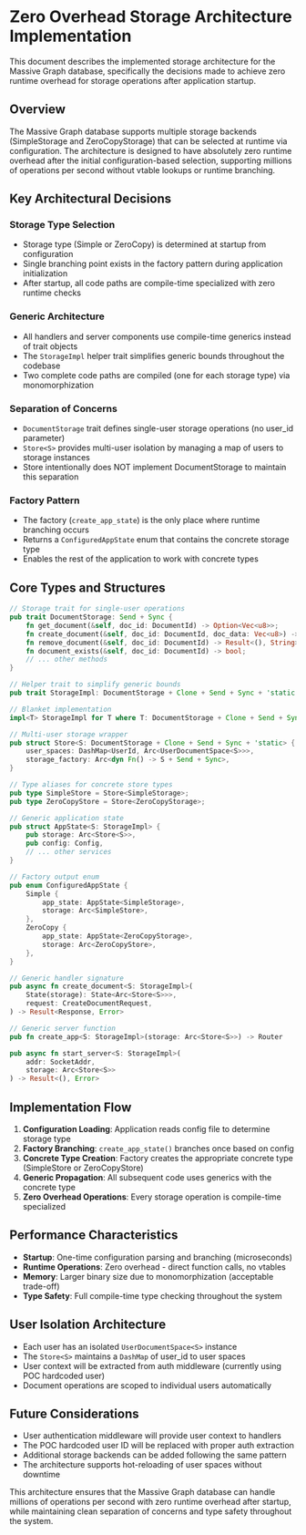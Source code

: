 # Zero Overhead Storage Architecture Implementation

This document describes the implemented storage architecture for the Massive Graph database, specifically the decisions made to achieve zero runtime overhead for storage operations after application startup.

## Overview

The Massive Graph database supports multiple storage backends (SimpleStorage and ZeroCopyStorage) that can be selected at runtime via configuration. The architecture is designed to have absolutely zero runtime overhead after the initial configuration-based selection, supporting millions of operations per second without vtable lookups or runtime branching.

## Key Architectural Decisions

### Storage Type Selection
- Storage type (Simple or ZeroCopy) is determined at startup from configuration
- Single branching point exists in the factory pattern during application initialization
- After startup, all code paths are compile-time specialized with zero runtime checks

### Generic Architecture
- All handlers and server components use compile-time generics instead of trait objects
- The `StorageImpl` helper trait simplifies generic bounds throughout the codebase
- Two complete code paths are compiled (one for each storage type) via monomorphization

### Separation of Concerns
- `DocumentStorage` trait defines single-user storage operations (no user_id parameter)
- `Store<S>` provides multi-user isolation by managing a map of users to storage instances
- Store intentionally does NOT implement DocumentStorage to maintain this separation

### Factory Pattern
- The factory (`create_app_state`) is the only place where runtime branching occurs
- Returns a `ConfiguredAppState` enum that contains the concrete storage type
- Enables the rest of the application to work with concrete types

## Core Types and Structures

```rust
// Storage trait for single-user operations
pub trait DocumentStorage: Send + Sync {
    fn get_document(&self, doc_id: DocumentId) -> Option<Vec<u8>>;
    fn create_document(&self, doc_id: DocumentId, doc_data: Vec<u8>) -> Result<(), String>;
    fn remove_document(&self, doc_id: DocumentId) -> Result<(), String>;
    fn document_exists(&self, doc_id: DocumentId) -> bool;
    // ... other methods
}

// Helper trait to simplify generic bounds
pub trait StorageImpl: DocumentStorage + Clone + Send + Sync + 'static {}

// Blanket implementation
impl<T> StorageImpl for T where T: DocumentStorage + Clone + Send + Sync + 'static {}

// Multi-user storage wrapper
pub struct Store<S: DocumentStorage + Clone + Send + Sync + 'static> {
    user_spaces: DashMap<UserId, Arc<UserDocumentSpace<S>>>,
    storage_factory: Arc<dyn Fn() -> S + Send + Sync>,
}

// Type aliases for concrete store types
pub type SimpleStore = Store<SimpleStorage>;
pub type ZeroCopyStore = Store<ZeroCopyStorage>;

// Generic application state
pub struct AppState<S: StorageImpl> {
    pub storage: Arc<Store<S>>,
    pub config: Config,
    // ... other services
}

// Factory output enum
pub enum ConfiguredAppState {
    Simple {
        app_state: AppState<SimpleStorage>,
        storage: Arc<SimpleStore>,
    },
    ZeroCopy {
        app_state: AppState<ZeroCopyStorage>,
        storage: Arc<ZeroCopyStore>,
    },
}

// Generic handler signature
pub async fn create_document<S: StorageImpl>(
    State(storage): State<Arc<Store<S>>>,
    request: CreateDocumentRequest,
) -> Result<Response, Error>

// Generic server function
pub fn create_app<S: StorageImpl>(storage: Arc<Store<S>>) -> Router

pub async fn start_server<S: StorageImpl>(
    addr: SocketAddr, 
    storage: Arc<Store<S>>
) -> Result<(), Error>
```

## Implementation Flow

1. **Configuration Loading**: Application reads config file to determine storage type
2. **Factory Branching**: `create_app_state()` branches once based on config
3. **Concrete Type Creation**: Factory creates the appropriate concrete type (SimpleStore or ZeroCopyStore)
4. **Generic Propagation**: All subsequent code uses generics with the concrete type
5. **Zero Overhead Operations**: Every storage operation is compile-time specialized

## Performance Characteristics

- **Startup**: One-time configuration parsing and branching (microseconds)
- **Runtime Operations**: Zero overhead - direct function calls, no vtables
- **Memory**: Larger binary size due to monomorphization (acceptable trade-off)
- **Type Safety**: Full compile-time type checking throughout the system

## User Isolation Architecture

- Each user has an isolated `UserDocumentSpace<S>` instance
- The `Store<S>` maintains a `DashMap` of user_id to user spaces
- User context will be extracted from auth middleware (currently using POC hardcoded user)
- Document operations are scoped to individual users automatically

## Future Considerations

- User authentication middleware will provide user context to handlers
- The POC hardcoded user ID will be replaced with proper auth extraction
- Additional storage backends can be added following the same pattern
- The architecture supports hot-reloading of user spaces without downtime

This architecture ensures that the Massive Graph database can handle millions of operations per second with zero runtime overhead after startup, while maintaining clean separation of concerns and type safety throughout the system.

